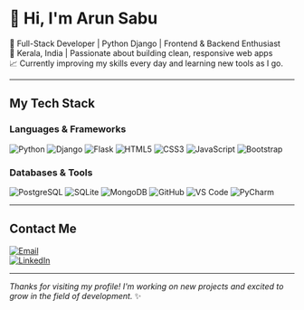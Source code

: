 # 👋 Hi, I'm Arun Sabu

🚀 Full-Stack Developer | Python Django | Frontend & Backend Enthusiast  
📍 Kerala, India | Passionate about building clean, responsive web apps  
📈 Currently improving my skills every day and learning new tools as I go.

---

##  My Tech Stack

###  Languages & Frameworks  
![Python](https://img.shields.io/badge/Python-3776AB?style=for-the-badge&logo=python&logoColor=white)
![Django](https://img.shields.io/badge/Django-092E20?style=for-the-badge&logo=django&logoColor=white)
![Flask](https://img.shields.io/badge/Flask-000000?style=for-the-badge&logo=flask&logoColor=white)
![HTML5](https://img.shields.io/badge/HTML5-E34F26?style=for-the-badge&logo=html5&logoColor=white)
![CSS3](https://img.shields.io/badge/CSS3-1572B6?style=for-the-badge&logo=css3&logoColor=white)
![JavaScript](https://img.shields.io/badge/JavaScript-F7DF1E?style=for-the-badge&logo=javascript&logoColor=black)
![Bootstrap](https://img.shields.io/badge/Bootstrap-563d7c?style=for-the-badge&logo=bootstrap&logoColor=white)

###  Databases & Tools  
![PostgreSQL](https://img.shields.io/badge/PostgreSQL-316192?style=for-the-badge&logo=postgresql&logoColor=white)
![SQLite](https://img.shields.io/badge/SQLite-07405E?style=for-the-badge&logo=sqlite&logoColor=white)
![MongoDB](https://img.shields.io/badge/MongoDB-4EA94B?style=for-the-badge&logo=mongodb&logoColor=white)
![GitHub](https://img.shields.io/badge/GitHub-000000?style=for-the-badge&logo=github&logoColor=white)
![VS Code](https://img.shields.io/badge/VS%20Code-007ACC?style=for-the-badge&logo=visual-studio-code&logoColor=white)
![PyCharm](https://img.shields.io/badge/PyCharm-000000?style=for-the-badge&logo=pycharm&logoColor=white)


---

##  Contact Me

 [![Email](https://img.shields.io/badge/Email-sabuarun00@gmail.com-c14438?style=flat&logo=gmail&logoColor=white)](mailto:sabuarun00@gmail.com)  
 [![LinkedIn](https://img.shields.io/badge/LinkedIn-Arun%20Sabu-blue?style=flat&logo=linkedin&logoColor=white)](https://www.linkedin.com/in/arun-sabu-b8471528a)


---

_Thanks for visiting my profile! I'm working on new projects and excited to grow in the field of development._ ✨

